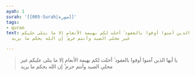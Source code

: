 ```yaml
---
ayah: 1
surah: '[[005-Surah|سورة]]'
tags:
- quran
text: يا أيها الذين آمنوا أوفوا بالعقود ۚ أحلت لكم بهيمة الأنعام إلا ما يتلى عليكم
  غير محلي الصيد وأنتم حرم ۗ إن الله يحكم ما يريد

---
```

> يا أيها الذين آمنوا أوفوا بالعقود ۚ أحلت لكم بهيمة الأنعام إلا ما يتلى عليكم غير محلي الصيد وأنتم حرم ۗ إن الله يحكم ما يريد
